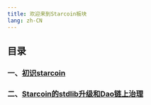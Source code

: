 ```yaml
---
title: 欢迎来到Starcoin板块
lang: zh-CN
---
```

## 目录
### 一、[初识starcoin](./_blog/初识starcoin/初识starcoin.md)  
### 二、[Starcoin的stdlib升级和Dao链上治理](./_blog/Starcoin的stdlib升级和Dao链上治理/Starcoin的stdlib升级和Dao链上治理.md)